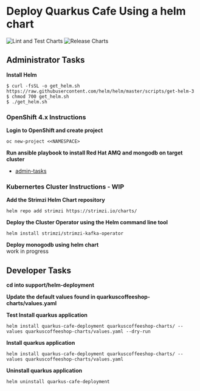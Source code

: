 # Deploy Quarkus Cafe Using a helm chart
![Lint and Test Charts](https://github.com/quarkuscoffeeshop/quarkuscoffeeshop-helm/workflows/Lint%20and%20Test%20Charts/badge.svg?branch=gh-pages)
![Release Charts](https://github.com/quarkuscoffeeshop/quarkuscoffeeshop-helm/workflows/Release%20Charts/badge.svg?branch=gh-pages)


## Administrator Tasks 
    
**Install Helm**

```shell script
$ curl -fsSL -o get_helm.sh https://raw.githubusercontent.com/helm/helm/master/scripts/get-helm-3
$ chmod 700 get_helm.sh
$ ./get_helm.sh
```

### OpenShift 4.x Instructions 

**Login to OpenShift and create project**
```
oc new-project <<NAMESPACE>
```

**Run ansible playbook to install Red Hat AMQ and mongodb on target cluster**
* [admin-tasks](admin-tasks/README.md)


### Kubernertes Cluster Instructions - WIP
**Add the Strimzi Helm Chart repository**
```
helm repo add strimzi https://strimzi.io/charts/
```

**Deploy the Cluster Operator using the Helm command line tool**
```
helm install strimzi/strimzi-kafka-operator
```

**Deploy monogodb using helm chart**  
work in progress

## Developer Tasks 
**cd into support/helm-deployment**

**Update the default values found in quarkuscoffeeshop-charts/values.yaml** 

**Test Install quarkus application**
```
helm install quarkus-cafe-deployment quarkuscoffeeshop-charts/ --values quarkuscoffeeshop-charts/values.yaml --dry-run
```

**Install quarkus application**
```
helm install quarkus-cafe-deployment quarkuscoffeeshop-charts/ --values quarkuscoffeeshop-charts/values.yaml 
```
**Uninstall quarkus application**
```
helm uninstall quarkus-cafe-deployment
```
